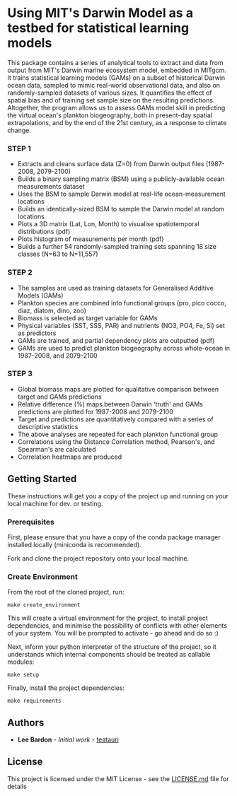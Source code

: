 # Using MIT's Darwin Model as a testbed for statistical learning models

This package contains a series of analytical tools to extract and data from output from MIT's Darwin marine ecosystem 
model, embedded in MITgcm. It trains statistical learning models (GAMs) on a subset of historical Darwin ocean data, 
sampled to mimic real-world observational data, and also on randomly-sampled datasets of various sizes. It quantifies 
the effect of spatial bias and of training set sample size on the resulting predictions.
Altogether, the program allows us to assess GAMs model skill in predicting the virtual ocean's plankton biogeography, 
both in present-day spatial extrapolations, and by the end of the 21st century, as a response to climate change.

### STEP 1

- Extracts and cleans surface data (Z=0) from Darwin output files (1987-2008, 2079-2100)
- Builds a binary sampling matrix (BSM) using a publicly-available ocean measurements dataset
- Uses the BSM to sample Darwin model at real-life ocean-measurement locations
- Builds an identically-sized BSM to sample the Darwin model at random locations
- Plots a 3D matrix (Lat, Lon, Month) to visualise spatiotemporal distributions (pdf)
- Plots histogram of measurements per month (pdf)
- Builds a further 54 randomly-sampled training sets spanning 18 size classes (N=63 to N=11,557)

### STEP 2

- The samples are used as training datasets for Generalised Additive Models (GAMs)
- Plankton species are combined into functional groups (pro, pico cocco, diaz, diatom, dino, zoo)
- Biomass is selected as target variable for GAMs
- Physical variables (SST, SSS, PAR) and nutrients (NO3, PO4, Fe, Si) set as predictors
- GAMs are trained, and partial dependency plots are outputted (pdf)
- GAMs are used to predict plankton biogeography across whole-ocean in 1987-2008, and 2079-2100

### STEP 3

- Global biomass maps are plotted for qualitative comparison between target and GAMs predictions
- Relative difference (%) maps between Darwin 'truth' and GAMs predictions are plotted for 1987-2008 and 2079-2100
- Target and predictions are quantitatively compared with a series of descriptive statistics
- The above analyses are repeated for each plankton functional group
- Correlations using the Distance Correlation method, Pearson's, and Spearman's are calculated
- Correlation heatmaps are produced


## Getting Started

These instructions will get you a copy of the project up and running on your local machine for dev. or testing.

### Prerequisites

First, please ensure that you have a copy of the conda package manager installed locally (miniconda is recommended).

Fork and clone the project repository onto your local machine.


### Create Environment

From the root of the cloned project, run:

```
make create_environment
```

This will create a virtual environment for the project, to install project dependencies, and minimise the possibility
of conflicts with other elements of your system. You will be prompted to activate - go ahead and do so :)

Next, inform your python interpreter of the structure of the project, so it understands which internal components should
be treated as callable modules:

```
make setup
```

Finally, install the project dependencies:

```
make requirements
```

## Authors

- **Lee Bardon** - _Initial work_ - [teatauri](https://github.com/teatauri)

## License

This project is licensed under the MIT License - see the [LICENSE.md](LICENSE.md) file for details
